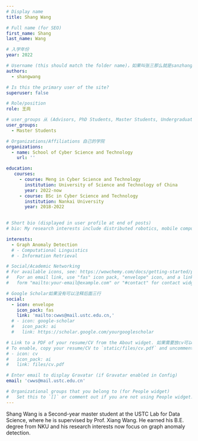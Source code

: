 ```yaml
---
# Display name
title: Shang Wang

# Full name (for SEO)
first_name: Shang
last_name: Wang

# 入学年份
year: 2022

# Username (this should match the folder name)，如果叫张三那么就是sanzhang
authors:
  - shangwang

# Is this the primary user of the site? 
superuser: false

# Role/position 
role: 王尚

# user_groups 从 (Advisors, PhD Students, Master Students, Undergraduate) 从这四个里面选
user_groups:
  - Master Students

# Organizations/Affiliations 自己的学院
organizations:
  - name: School of Cyber Science and Technology
    url: ''

education:
   courses:
     - course: Meng in Cyber Science and Technology
       institution: University of Science and Technology of China
       year: 2022-now
     - course: BSc in Cyber Science and Technology
       institution: Nankai University
       year: 2018-2022
     

# Short bio (displayed in user profile at end of posts)
# bio: My research interests include distributed robotics, mobile computing and programmable matter.

interests:
  - Graph Anomaly Detection
  # - Computational Linguistics
  # - Information Retrieval

# Social/Academic Networking
# For available icons, see: https://wowchemy.com/docs/getting-started/page-builder/#icons
#   For an email link, use "fas" icon pack, "envelope" icon, and a link in the
#   form "mailto:your-email@example.com" or "#contact" for contact widget.

# Google Scholar如果没有可以注释后面三行
social:
  - icon: envelope
    icon_pack: fas
    link: 'mailto:cwws@mail.ustc.edu.cn,'
  # - icon: google-scholar
  #   icon_pack: ai
  #   link: https://scholar.google.com/yourgooglescholar

# Link to a PDF of your resume/CV from the About widget. 如果需要放cv可以发给我
# To enable, copy your resume/CV to `static/files/cv.pdf` and uncomment the lines below.
# - icon: cv
#   icon_pack: ai
#   link: files/cv.pdf

# Enter email to display Gravatar (if Gravatar enabled in Config)
email: 'cwws@mail.ustc.edu.cn'

# Organizational groups that you belong to (for People widget)
#   Set this to `[]` or comment out if you are not using People widget.
---
```


Shang Wang is a Second-year master student at the USTC Lab for Data Science, where he is supervised by  Prof. Xiang Wang. He earned his B.E. degree from NKU and his research interests now focus on graph anomaly detection.
